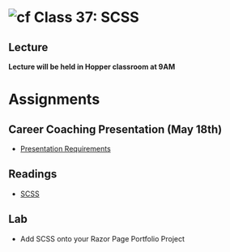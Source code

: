 # ![cf](http://i.imgur.com/7v5ASc8.png) Class 37: SCSS
## Lecture

**Lecture will be held in Hopper classroom at 9AM**

# Assignments 

## Career Coaching Presentation (May 18th)
- [Presentation Requirements](https://docs.google.com/presentation/d/1T_tZ3T-TSXNS6f-mt-As_LAtzdbZYewnCcwak8jIjdk/edit?usp=sharing)

## Readings
- [SCSS](http://sass-lang.com/guide)

## Lab
- Add SCSS onto your Razor Page Portfolio Project


